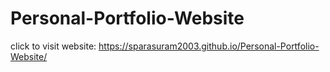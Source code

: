 # Personal-Portfolio-Website

click to visit website:  https://sparasuram2003.github.io/Personal-Portfolio-Website/
